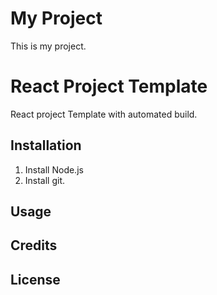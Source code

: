 # My Project
This is my project.

# React Project Template
React project Template with automated build.

## Installation
1. Install Node.js
2. Install git.

## Usage

## Credits

## License